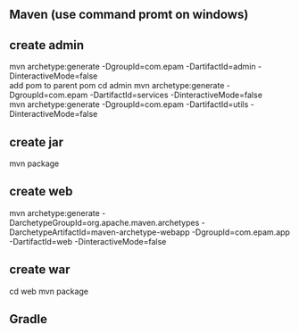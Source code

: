 ## Maven (use command promt on windows)
## create admin
mvn archetype:generate -DgroupId=com.epam -DartifactId=admin -DinteractiveMode=false  
add <packaging>pom</packaging> to parent pom
cd admin
mvn archetype:generate -DgroupId=com.epam -DartifactId=services -DinteractiveMode=false  
mvn archetype:generate -DgroupId=com.epam -DartifactId=utils -DinteractiveMode=false

## create jar
mvn package

## create web
mvn archetype:generate -DarchetypeGroupId=org.apache.maven.archetypes -DarchetypeArtifactId=maven-archetype-webapp -DgroupId=com.epam.app -DartifactId=web -DinteractiveMode=false
## create war
cd web
mvn package

## Gradle
